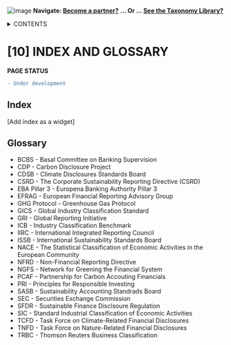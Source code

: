 ![image](https://user-images.githubusercontent.com/112073913/188821900-0c411acf-fbdd-4163-adc9-3ba4e2be78df.png)
**Navigate: [Become a partner?](https://github.com/OS-SFT/06-COLLABORATORS-PARTNERS)**
**... Or ... [See the Taxonomy Library?](https://github.com/orgs/OS-SFT/projects/2)**

<details><summary>CONTENTS</summary>
<p>

[0] [OS-SFT OVERVIEW](https://github.com/OS-SFT/0-OS-SFT-OVERVIEW)

- [0.1] [OS-SFT HISTORY](https://github.com/OS-SFT/0.1-OS-SFT-OVERVIEW-this-page-)

- [0.2] [TAXONOMIES, FINANCIAL LIFE ON EARTH & THE BIG GREEN SHORT](https://github.com/OS-SFT/0.2-TAXONOMIES-FINANCIAL-LIFE-ON-EARTH-AND-THE-BIG-GREEN-SHORT)

- [0.3] [INTRODUCTION TO OPEN-SOURCE](https://github.com/OS-SFT/0.3-INTRODUCTION-TO-OPEN-SOURCE)

[1] [TAXONOMY FILES](https://github.com/OS-SFT/Taxonomy-Mappings-Library/tree/main)

[2] [TAXONOMY TOOLS](https://github.com/OS-SFT/02-TAXONOMY-TOOLS)

[3] [TAXONOMY RESEARCH PAPERS](https://github.com/OS-SFT/03-TAXONOMY-RESEARCH-PAPERS)

[4] [TAXONOMY USE CASES](https://github.com/OS-SFT/04-TAXONOMY-USE-CASES)

[5] [TAXONOMY BACKLOG](https://github.com/OS-SFT/05-TAXONOMY-BACKLOG)

[6] [PARTNERS](https://github.com/OS-SFT/06-COLLABORATORS-PARTNERS)

[7] [NEWS](https://github.com/OS-SFT/07-NEWS)

[8] [KEY CONTACTS](https://github.com/OS-SFT/08-KEY-CONTACTS)

[9] [PROJECT GOVERNANCE](https://github.com/OS-SFT/09-PROJECT-GOVERNANCE)

[10] [INDEX AND GLOSSARY](https://github.com/OS-SFT/10-INDEX-AND-GLOSSARY)
</p>
</details>

# [10] INDEX AND GLOSSARY
**PAGE STATUS**
```diff
- Under development
```

## Index
[Add index as a widget]

## Glossary
- BCBS - Basal Committee on Banking Supervision
- CDP - Carbon Disclosure Project
- CDSB - Climate Disclosures Standards Board
- CSRD - The Corporate Sustainability Reporting Directive (CSRD)
- EBA Pillar 3 - Europena Banking Authority Pillar 3
- EFRAG - European Financial Reporting Advisory Group
- GHG Protocol - Greenhouse Gas Protocol
- GICS - Global Industry Classification Standard
- GRI - Global Reporting Initiative
- ICB - Industry Classification Benchmark
- IIRC - International Integrated Reporting Council
- ISSB - International Sustainability Standards Board
- NACE - The Statistical Classification of Economic Activities in the European Community
- NFRD - Non-Financial Reporting Directive
- NGFS - Network for Greening the Financial System
- PCAF - Partnership for Carbon Accouting Financials
- PRI - Principles for Responsible Investing
- SASB - Sustainability Accounting Standrads Board
- SEC - Securities Exchange Commission
- SFDR - Sustainable Finance Disclsoure Regulation
- SIC - Standard Industrial Classification of Economic Activities
- TCFD - Task Force on Climate-Related Financial Disclosures
- TNFD - Task Force on Nature-Related Financial Disclosures
- TRBC - Thomson Reuters Business Classification
